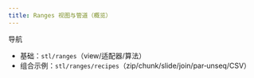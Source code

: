 ```yaml
---
title: Ranges 视图与管道（概览）
---
```


导航
- 基础：`stl/ranges`（view/适配器/算法）
- 组合示例：`stl/ranges/recipes`（zip/chunk/slide/join/par‑unseq/CSV）
